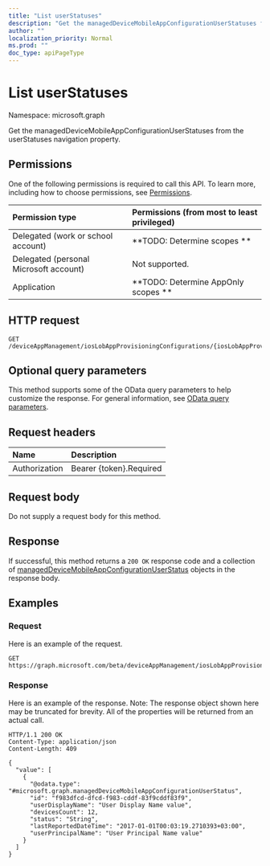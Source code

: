 ```yaml
---
title: "List userStatuses"
description: "Get the managedDeviceMobileAppConfigurationUserStatuses from the userStatuses navigation property."
author: ""
localization_priority: Normal
ms.prod: ""
doc_type: apiPageType
---
```


# List userStatuses

Namespace: microsoft.graph

Get the managedDeviceMobileAppConfigurationUserStatuses from the userStatuses navigation property.

## Permissions
One of the following permissions is required to call this API. To learn more, including how to choose permissions, see [Permissions](/concepts/permissions-reference.md).

|Permission type|Permissions (from most to least privileged)|
|:---|:---|
|Delegated (work or school account)|**TODO: Determine scopes **|
|Delegated (personal Microsoft account)|Not supported.|
|Application|**TODO: Determine AppOnly scopes **|

## HTTP request
<!-- {
  "blockType": "ignored"
}
-->
``` http
GET /deviceAppManagement/iosLobAppProvisioningConfigurations/{iosLobAppProvisioningConfigurationId}/userStatuses
```

## Optional query parameters
This method supports some of the OData query parameters to help customize the response. For general information, see [OData query parameters](/graph/query-parameters).

## Request headers
|Name|Description|
|:---|:---|
|Authorization|Bearer {token}.Required|

## Request body
Do not supply a request body for this method.

## Response
If successful, this method returns a `200 OK` response code and a collection of [managedDeviceMobileAppConfigurationUserStatus](../resources/manageddevicemobileappconfigurationuserstatus.md) objects in the response body.

## Examples

### Request
Here is an example of the request.
<!-- {
  "blockType": "request",
  "name": "get_manageddevicemobileappconfigurationuserstatus"
}
-->
``` http
GET https://graph.microsoft.com/beta/deviceAppManagement/iosLobAppProvisioningConfigurations/{iosLobAppProvisioningConfigurationId}/userStatuses
```

### Response
Here is an example of the response. Note: The response object shown here may be truncated for brevity. All of the properties will be returned from an actual call.
<!-- {
  "blockType": "response",
  "truncated": true,
  "@odata.type": "collection(microsoft.graph.manageddevicemobileappconfigurationuserstatus)"
}
-->
``` http
HTTP/1.1 200 OK
Content-Type: application/json
Content-Length: 409

{
  "value": [
    {
      "@odata.type": "#microsoft.graph.managedDeviceMobileAppConfigurationUserStatus",
      "id": "f983dfcd-dfcd-f983-cddf-83f9cddf83f9",
      "userDisplayName": "User Display Name value",
      "devicesCount": 12,
      "status": "String",
      "lastReportedDateTime": "2017-01-01T00:03:19.2710393+03:00",
      "userPrincipalName": "User Principal Name value"
    }
  ]
}
```

